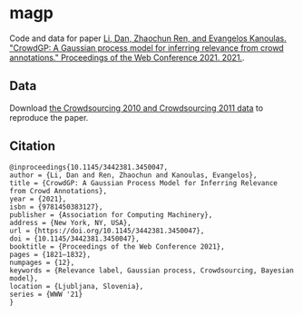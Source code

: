 # magp
Code and data for paper [Li, Dan, Zhaochun Ren, and Evangelos Kanoulas. "CrowdGP: A Gaussian process model for inferring relevance from crowd annotations." Proceedings of the Web Conference 2021. 2021.](https://dl.acm.org/doi/10.1145/3442381.3450047). 

## Data
Download [the Crowdsourcing 2010 and Crowdsourcing 2011 data](https://drive.google.com/drive/folders/1GDOjUL5lIF6YYdt1yEkrTn4yaWiH_baF?usp=sharing) to reproduce the paper.

## Citation
```
@inproceedings{10.1145/3442381.3450047,
author = {Li, Dan and Ren, Zhaochun and Kanoulas, Evangelos},
title = {CrowdGP: A Gaussian Process Model for Inferring Relevance from Crowd Annotations},
year = {2021},
isbn = {9781450383127},
publisher = {Association for Computing Machinery},
address = {New York, NY, USA},
url = {https://doi.org/10.1145/3442381.3450047},
doi = {10.1145/3442381.3450047},
booktitle = {Proceedings of the Web Conference 2021},
pages = {1821–1832},
numpages = {12},
keywords = {Relevance label, Gaussian process, Crowdsourcing, Bayesian model},
location = {Ljubljana, Slovenia},
series = {WWW '21}
}
```
